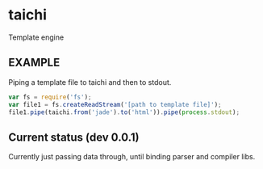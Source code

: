 # taichi

Template engine

## EXAMPLE

Piping a template file to taichi and then to stdout.
```javascript
var fs = require('fs');
var file1 = fs.createReadStream('[path to template file]');
file1.pipe(taichi.from('jade').to('html')).pipe(process.stdout);
```

## Current status (dev 0.0.1)
Currently just passing data through, until binding parser and compiler libs.